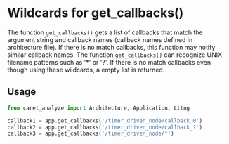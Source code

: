 # Wildcards for get_callbacks()

The function `get_callbacks()` gets a list of callbacks that match the argument string and callback names (callback names defined in architecture file).
If there is no match callbacks, this function may notify similar callback names.
The function `get_callbacks()` can recognize UNIX filename patterns such as '\*' or '?'.
If there is no match callbacks even though using these wildcards, a empty list is returned.

## Usage

```python
from caret_analyze import Architecture, Application, Lttng

callback1 = app.get_callbacks('/timer_driven_node/callback_0')
callback2 = app.get_callbacks('/timer_driven_node/callback_?')
callback3 = app.get_callbacks('/timer_driven_node/*')
```
